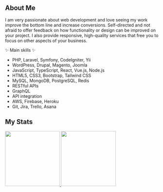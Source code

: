 ## About Me
 
I am very passionate about web development and love seeing my work improve the bottom line and increase conversions. Self-directed and not afraid to offer feedback on how functionality or design can be improved on your project. I also provide responsive, high-quality services that free you to focus on other aspects of your business.
 
✨ Main skills ✨
- PHP, Laravel, Symfony, CodeIgniter, Yii
- WordPress, Drupal, Magento, Joomla
- JavaScript, TypeScript, React, Vue.js, Node.js
- HTML5, CSS3, Bootstrap, Tailwind CSS
- MySQL, MongoDB, PostgreSQL, Redis
- RESTful APIs
- GraphQL
- API integration
- AWS, Firebase, Heroku
- Git, Jira, Trello, Asana

## My Stats

<p>
<a href="https://github.com/mkbailey709">
  <img height="180em" src="https://github-readme-stats-eight-theta.vercel.app/api?username=smiledev1230&show_icons=true&theme=algolia&include_all_commits=true&count_private=true"/>
  <img height="180em" src="https://github-readme-stats-eight-theta.vercel.app/api/top-langs/?username=mkbailey709&layout=compact&langs_count=8&theme=algolia"/>
</a>
</p>
